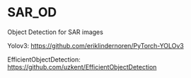 # SAR_OD
 Object Detection for SAR images

Yolov3: https://github.com/eriklindernoren/PyTorch-YOLOv3

EfficientObjectDetection: https://github.com/uzkent/EfficientObjectDetection
